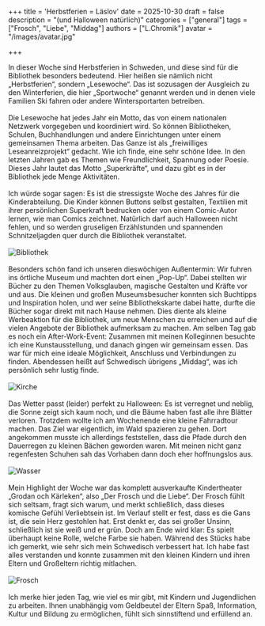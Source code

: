 +++
title = 'Herbstferien = Läslov'
date = 2025-10-30
draft = false
description = "(und Halloween natürlich)"
categories = ["general"]
tags = ["Frosch", "Liebe", "Middag"]
authors = ["L.Chromik"]
avatar = "/images/avatar.jpg"

+++

In dieser Woche sind Herbstferien in Schweden, und diese sind für die Bibliothek besonders bedeutend. Hier heißen sie nämlich nicht „Herbstferien“, sondern „Lesewoche“. Das ist sozusagen der Ausgleich zu den Winterferien, die hier „Sportwoche“ genannt werden und in denen viele Familien Ski fahren oder andere Wintersportarten betreiben.
<br>
<br>
Die Lesewoche hat jedes Jahr ein Motto, das von einem nationalen Netzwerk vorgegeben und koordiniert wird. So können Bibliotheken, Schulen, Buchhandlungen und andere Einrichtungen unter einem gemeinsamen Thema arbeiten. Das Ganze ist als „freiwilliges Leseanreizprojekt“ gedacht. Wie ich finde, eine sehr schöne Idee. In den letzten Jahren gab es Themen wie Freundlichkeit, Spannung oder Poesie. Dieses Jahr lautet das Motto „Superkräfte“, und dazu gibt es in der Bibliothek jede Menge Aktivitäten.
<br>
<br>
Ich würde sogar sagen: Es ist die stressigste Woche des Jahres für die Kinderabteilung. Die Kinder können Buttons selbst gestalten, Textilien mit ihrer persönlichen Superkraft bedrucken oder von einem Comic-Autor lernen, wie man Comics zeichnet. Natürlich darf auch Halloween nicht fehlen, und so werden gruseligen Erzählstunden und spannenden Schnitzeljagden quer durch die Bibliothek veranstaltet.
<br>
<br>
<img src="/images/IMG_0104.jpg" alt="Bibliothek" style="max-width: 800px;">
<br>
<br>
Besonders schön fand ich unseren dieswöchigen Außentermin: Wir fuhren ins örtliche Museum und machten dort einen „Pop-Up“. Dabei stellten wir Bücher zu den Themen Volksglauben, magische Gestalten und Kräfte vor und aus. Die kleinen und großen Museumsbesucher konnten sich Buchtipps und Inspiration holen, und wer seine Bibliothekskarte dabei hatte, durfte die Bücher sogar direkt mit nach Hause nehmen. Dies diente als kleine Werbeaktion für die Bibliothek, um neue Menschen zu erreichen und auf die vielen Angebote der Bibliothek aufmerksam zu machen.
Am selben Tag gab es noch ein After-Work-Event: Zusammen mit meinen Kolleginnen besuchte ich eine Kunstausstellung, und danach gingen wir gemeinsam essen. Das war für mich eine ideale Möglichkeit, Anschluss und Verbindungen zu finden. Abendessen heißt auf Schwedisch übrigens „Middag“, was ich persönlich sehr lustig finde.
<br>
<br>
<img src="/images/IMG_0117.jpg" alt="Kirche" style="max-width: 800px;">
<br>
<br>
Das Wetter passt (leider) perfekt zu Halloween: Es ist verregnet und neblig, die Sonne zeigt sich kaum noch, und die Bäume haben fast alle ihre Blätter verloren. Trotzdem wollte ich am Wochenende eine kleine Fahrradtour machen. Das Ziel war eigentlich, im Wald spazieren zu gehen. Dort angekommen musste ich allerdings feststellen, dass die Pfade durch den Dauerregen zu kleinen Bächen geworden waren. Mit meinen nicht ganz regenfesten Schuhen sah das Vorhaben dann doch eher hoffnungslos aus.
<br>
<br>
<img src="/images/IMG_0041.jpg" alt="Wasser" style="max-width: 800px;">
<br>
<br>
Mein Highlight der Woche war das komplett ausverkaufte Kindertheater „Grodan och Kärleken“, also „Der Frosch und die Liebe“. Der Frosch fühlt sich seltsam, fragt sich warum, und merkt schließlich, dass dieses komische Gefühl Verliebtsein ist. Im Verlauf stellt er fest, dass es die Gans ist, die sein Herz gestohlen hat. Erst denkt er, das sei großer Unsinn, schließlich ist sie weiß und er grün. Doch am Ende wird klar: Es spielt überhaupt keine Rolle, welche Farbe sie haben. Während des Stücks habe ich gemerkt, wie sehr sich mein Schwedisch verbessert hat. Ich habe fast alles verstanden und konnte zusammen mit den kleinen Kindern und ihren Eltern und Großeltern richtig mitlachen.
<br>
<br>
<img src="/images/IMG_0095.jpg" alt="Frosch" style="max-width: 800px;">
<br>
<br>
Ich merke hier jeden Tag, wie viel es mir gibt, mit Kindern und Jugendlichen zu arbeiten. Ihnen unabhängig vom Geldbeutel der Eltern Spaß, Information, Kultur und Bildung zu ermöglichen, fühlt sich sinnstiftend und erfüllend an.
<br>
<br>

